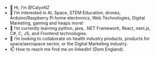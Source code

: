 - 👋 Hi, I’m @CalyxNZ
- 👀 I’m interested in AI, Space, STEM Education, drones, Arduino/Raspberry Pi home electronics, Web Technologies, Digital Marketing, gaming and heaps more!
- 🌱 I’m currently learning python, java, .NET Framework, React, next.js, C#, C, JS, and Frontend technologies. 
- 💞️ I’m looking to collaborate on health industry products, products for space/aerospace sector, or the Digital Marketing industry.
- 📫 How to reach me find me on linkedIn! (Dom England). 

<!---
CalyxNZ/CalyxNZ is a ✨ special ✨ repository because its `README.md` (this file) appears on your GitHub profile.
You can click the Preview link to take a look at your changes.
--->
